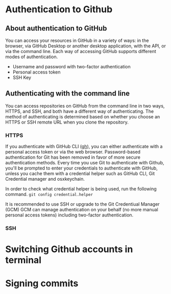 # Authentication to Github

## About authentication to GitHub
You can access your resources in GitHub in a variety of ways: in the browser, via GitHub Desktop or another desktop application, with the API, or via the command line. Each way of accessing GitHub supports different modes of authentication.
- Username and password with two-factor authentication
- Personal access token
- SSH Key

## Authenticating with the command line
You can access repositories on GitHub from the command line in two ways, HTTPS, and SSH, and both have a different way of authenticating. The method of authenticating is determined based on whether you choose an HTTPS or SSH remote URL when you clone the repository.

### HTTPS
If you authenticate with GitHub CLI ([gh](https://cli.github.com/)), you can either authenticate with a personal access token or via the web browser. Password-based authentication for Git has been removed in favor of more secure authentication methods. Every time you use Git to authenticate with Github, you'll be prompted to enter your credentials to authenticate with GitHub, unless you cache them with a credential helper such as GitHub CLI, Git Credential manager and osxkeychain.

In order to check what credential helper is being used, run the following command.
`git config credential.helper`

It is recommended to use SSH or upgrade to the Git Credentiual Manager (GCM) GCM can manage authentication on your behalf (no more manual personal access tokens) including two-factor authentication.






### SSH



# Switching Github accounts in terminal

# Signing commits